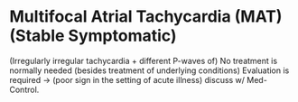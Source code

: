 # Multifocal Atrial Tachycardia (MAT) (Stable Symptomatic)

(Irregularly irregular tachycardia + different P-waves of)
No treatment is normally needed (besides treatment of underlying conditions)
Evaluation is required -> (poor sign in the setting of acute illness) discuss w/ Med-Control.
